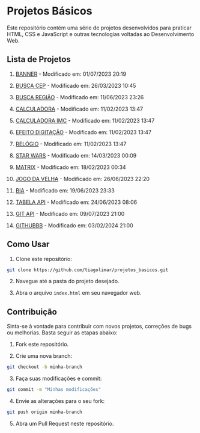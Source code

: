 # Projetos Básicos

Este repositório contém uma série de projetos desenvolvidos para praticar HTML, CSS e JavaScript e outras tecnologias voltadas ao Desenvolvimento Web.

## Lista de Projetos

1. [BANNER](1.%20banner/index.html) - Modificado em: 01/07/2023 20:19

1. [BUSCA CEP](2.%20busca_cep/index.html) - Modificado em: 26/03/2023 10:45

1. [BUSCA REGIÃO](3.%20busca_região/index.html) - Modificado em: 11/06/2023 23:26

1. [CALCULADORA](4.%20calculadora/index.html) - Modificado em: 11/02/2023 13:47

1. [CALCULADORA IMC](5.%20calculadora_imc/index.html) - Modificado em: 11/02/2023 13:47

1. [EFEITO DIGITAÇÃO](6.%20efeito_digitação/index.html) - Modificado em: 11/02/2023 13:47

1. [RELÓGIO](7.%20relógio/index.html) - Modificado em: 11/02/2023 13:47

1. [STAR WARS](8.%20star_wars/index.html) - Modificado em: 14/03/2023 00:09

1. [MATRIX](9.%20matrix/index.html) - Modificado em: 18/02/2023 00:34

1. [JOGO DA VELHA](10.%20jogo_da_velha/index.html) - Modificado em: 26/06/2023 22:20

1. [BIA](11.%20bia/index.html) - Modificado em: 19/06/2023 23:33

1. [TABELA API](12.%20tabela_api/index.html) - Modificado em: 24/06/2023 08:06

1. [GIT API](13.%20git_api/index.html) - Modificado em: 09/07/2023 21:00

1. [GITHUBBB](https://githubbb.vercel.app/) - Modificado em: 03/02/2024 21:00

## Como Usar

1. Clone este repositório:

```bash
git clone https://github.com/tiagolimar/projetos_basicos.git
```

2. Navegue até a pasta do projeto desejado.

3. Abra o arquivo `index.html` em seu navegador web.

## Contribuição

Sinta-se à vontade para contribuir com novos projetos, correções de bugs ou melhorias. Basta seguir as etapas abaixo:

1. Fork este repositório.

2. Crie uma nova branch:

```bash
git checkout -b minha-branch
```

3. Faça suas modificações e commit:

```bash
git commit -m "Minhas modificações"
```

4. Envie as alterações para o seu fork:

```bash
git push origin minha-branch
```

5. Abra um Pull Request neste repositório.
